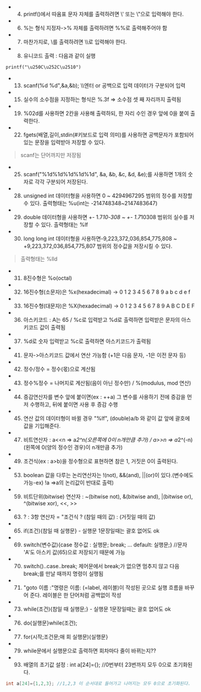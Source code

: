 * 004) printf()에서 따옴표 문자 자체를 출력하려면 \\' 또는 \\"으로 입력해야 한다.
* 006) %는 형식 지정자->% 자체를 출력하려면 %%로 출력해주어야 함
* 007) 마찬가지로, \를 출력하려면 \\\로 입력해야 한다.
* 008) 유니코드 출력 : 다음과 같이 실행
```
printf("\u250C\u252C\u2510")
```
* 013) scanf(%d %d",&a,&b); \\\엔터 or 공백으로 입력 데이터가 구분되어 입력
* 015) 실수의 소수점을 지정하는 형식은 %.3f => 소수점 셋 째 자리까지 출력됨
* 019) %02d를 사용하면 2칸을 사용해 출력하되, 한 자리 수인 경우 앞에 0을 붙여 출력한다.
* 022) fgets(배열,길이,stdin(#키보드로 입력 의미)를 사용하면 공백문자가 포함되어 있는 문장을 입력받아 저장할 수 있다.
> scanf는 단어까지만 저장됨 
* 025) scanf("%1d%1d%1d%1d%1d", &a, &b, &c, &d, &e);를 사용하면 1개의 숫자로 각각 구분되어 저장된다.
* 028) unsigned int 데이터형을 사용하면 0 ~ 4294967295 범위의 정수를 저장할 수 있다. 출력형태는 %u(int는 -214748348~2147483647)
* 029) double 데이터형을 사용하면 +- 1.7*10-308 ~ +- 1.7*10308 범위의 실수를 저장할 수 있다. 출력형태는 %lf
* 030) long long int 데이터형을 사용하면-9,223,372,036,854,775,808 ~ +9,223,372,036,854,775,807 범위의 정수값을 저장시킬 수 있다.
> 출력형태는 %lld
* 031) 8진수형은 %o(octal)
* 032) 16진수형(소문자)은 %x(hexadecimal) -> 0 1 2 3 4 5 6 7 8 9 a b c d e f
* 033) 16진수형(대문자)은 %X(hexadecimal) -> 0 1 2 3 4 5 6 7 8 9 A B C D E F
* 036) 아스키코드 : A는 65 / %c로 입력받고 %d로 출력하면 입력받은 문자의 아스키코드 값이 출력됨
* 037) %d로 숫자 입력받고 %c로 출력하면 아스키코드가 출력됨
* 041) 문자->아스키코드 값에서 연산 가능함 (+1은 다음 문자, -1은 이전 문자 등)
* 042) 정수/정수 = 정수(몫)으로 계산됨
* 043) 정수%정수 = 나머지로 계산됨(음이 아닌 정수만) / %(modulus, mod 연산)
* 044) 증감연산자를 변수 앞에 붙이면(ex : ++a) 그 변수를 사용하기 전에 증감을 먼저 수행하고, 뒤에 붙이면 사용 후 증감 수행
* 045) 연산 값의 데이터형이 바뀔 경우 "%lf", (double)a/b 와 같이 값 앞에 괄호에 값을 기입해준다.
* 047) 비트연산자 : a<<n => a*2^n(오른쪽에 0이 n개만큼 추가) / a>>n => a*2^(-n) (왼쪽에 0(양의 정수인 경우)이 n개만큼 추가)
* 049) 조건식(ex : a>b)을 정수형으로 표현하면 참은 1, 거짓은 0이 출력된다.
* 053) boolean 값을 다루는 논리연산자는 !(not), &&(and), ||(or)이 있다.(변수에도 가능-ex) !a =>a의 논리값이 반대로 출력)
* 059) 비트단위(bitwise) 연산자 : ~(bitwise not), &(bitwise and), |(bitwise or), ^(bitwise xor), <<, >>
* 063) ? : 3항 연산자 = "조건식 ? (참일 때의 값) : (거짓일 때의 값)
* 065) if(조건){참일 때 실행문} - 실행문 1문장일때는 괄호 없어도 ok
* 069) switch(변수값){case 정수값 : 실행문; break; ... default: 실행문;} //문자 'A'도 아스키 값(65)으로 저장되기 때문에 가능
* 070) switch()..case..break; 제어문에서 break;가 없으면 멈추지 않고 다음 break;를 만날 때까지 명령이 실행됨
* 071) "goto 이름 :"명령은 이름: (=label, 레이블)이 작성된 곳으로 실행 흐름을 바꾸어 준다. 레이블은 한 단어처럼 공백없이 작성
* 073) while(조건){참일 때 실행문;} - 실행문 1문장일때는 괄호 없어도 ok
* 076) do{실행문}while(조건);
* 077) for(시작;조건문;매 회 실행문){실행문}
* 079) while문에서 실행문으로 출력하면 회차마다 줄이 바뀌는지??
* 093) 배열의 초기값 설정 : int a[24]={}; //0번부터 23번까지 모두 0으로 초기화된다.
```c
int a[24]={1,2,3}; //1,2,3 이 순서대로 들어가고 나머지는 모두 0으로 초기화된다.
```